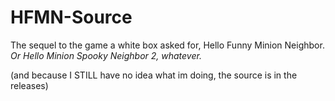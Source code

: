 # HFMN-Source

The sequel to the game a white box asked for, Hello Funny Minion Neighbor.
_Or Hello Minion Spooky Neighbor 2, whatever._

(and because I STILL have no idea what im doing, the source is in the releases)
